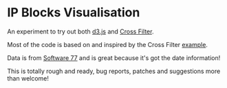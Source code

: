 # IP Blocks Visualisation

An experiment to try out both [d3.js](https://github.com/mbostock/d3/) and [Cross Filter](http://square.github.com/crossfilter/).

Most of the code is based on and inspired by the Cross Filter [example](https://github.com/square/crossfilter/blob/gh-pages/index.html).

Data is from [Software 77](http://software77.net/geo-ip/) and is great because it's got the date information!

This is totally rough and ready, bug reports, patches and suggestions more than welcome!


